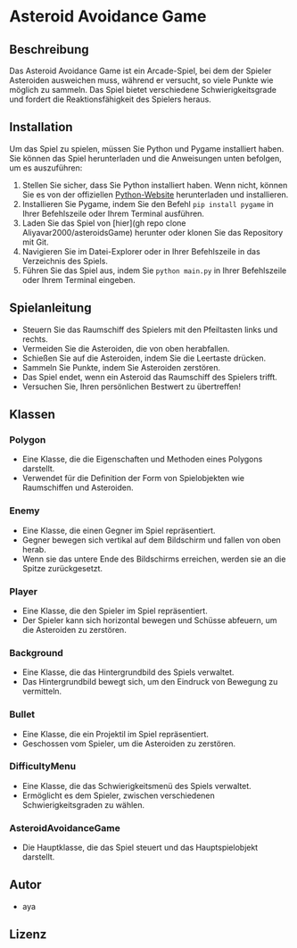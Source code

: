 # Asteroid Avoidance Game

## Beschreibung

Das Asteroid Avoidance Game ist ein Arcade-Spiel, bei dem der Spieler Asteroiden ausweichen muss, während er versucht, so viele Punkte wie möglich zu sammeln. Das Spiel bietet verschiedene Schwierigkeitsgrade und fordert die Reaktionsfähigkeit des Spielers heraus.

## Installation

Um das Spiel zu spielen, müssen Sie Python und Pygame installiert haben. Sie können das Spiel herunterladen und die Anweisungen unten befolgen, um es auszuführen:

1. Stellen Sie sicher, dass Sie Python installiert haben. Wenn nicht, können Sie es von der offiziellen [Python-Website](https://www.python.org/) herunterladen und installieren.
2. Installieren Sie Pygame, indem Sie den Befehl `pip install pygame` in Ihrer Befehlszeile oder Ihrem Terminal ausführen.
3. Laden Sie das Spiel von [hier](gh repo clone Aliyavar2000/asteroidsGame) herunter oder klonen Sie das Repository mit Git.
4. Navigieren Sie im Datei-Explorer oder in Ihrer Befehlszeile in das Verzeichnis des Spiels.
5. Führen Sie das Spiel aus, indem Sie `python main.py` in Ihrer Befehlszeile oder Ihrem Terminal eingeben.

## Spielanleitung

- Steuern Sie das Raumschiff des Spielers mit den Pfeiltasten links und rechts.
- Vermeiden Sie die Asteroiden, die von oben herabfallen.
- Schießen Sie auf die Asteroiden, indem Sie die Leertaste drücken.
- Sammeln Sie Punkte, indem Sie Asteroiden zerstören.
- Das Spiel endet, wenn ein Asteroid das Raumschiff des Spielers trifft.
- Versuchen Sie, Ihren persönlichen Bestwert zu übertreffen!

## Klassen

### Polygon

- Eine Klasse, die die Eigenschaften und Methoden eines Polygons darstellt.
- Verwendet für die Definition der Form von Spielobjekten wie Raumschiffen und Asteroiden.

### Enemy

- Eine Klasse, die einen Gegner im Spiel repräsentiert.
- Gegner bewegen sich vertikal auf dem Bildschirm und fallen von oben herab.
- Wenn sie das untere Ende des Bildschirms erreichen, werden sie an die Spitze zurückgesetzt.

### Player

- Eine Klasse, die den Spieler im Spiel repräsentiert.
- Der Spieler kann sich horizontal bewegen und Schüsse abfeuern, um die Asteroiden zu zerstören.

### Background

- Eine Klasse, die das Hintergrundbild des Spiels verwaltet.
- Das Hintergrundbild bewegt sich, um den Eindruck von Bewegung zu vermitteln.

### Bullet

- Eine Klasse, die ein Projektil im Spiel repräsentiert.
- Geschossen vom Spieler, um die Asteroiden zu zerstören.

### DifficultyMenu

- Eine Klasse, die das Schwierigkeitsmenü des Spiels verwaltet.
- Ermöglicht es dem Spieler, zwischen verschiedenen Schwierigkeitsgraden zu wählen.

### AsteroidAvoidanceGame

- Die Hauptklasse, die das Spiel steuert und das Hauptspielobjekt darstellt.

## Autor

- aya

## Lizenz
